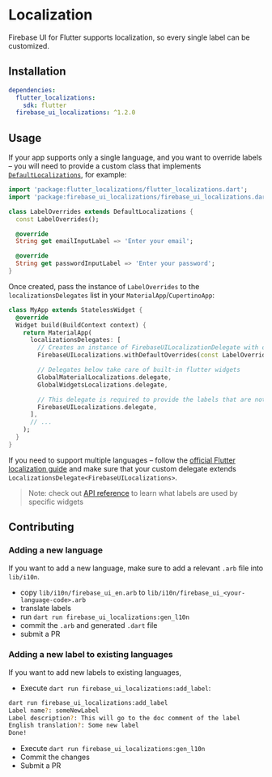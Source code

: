 # Localization

Firebase UI for Flutter supports localization, so every single label can be customized.

## Installation

```yaml
dependencies:
  flutter_localizations:
    sdk: flutter
  firebase_ui_localizations: ^1.2.0
```

## Usage

If your app supports only a single language, and you want to override labels – you will need to provide a custom class that implements [`DefaultLocalizations`](https://pub.dev/documentation/firebase_ui_localizations/latest/DefaultLocalizations-class.html),
for example:

```dart
import 'package:flutter_localizations/flutter_localizations.dart';
import 'package:firebase_ui_localizations/firebase_ui_localizations.dart';

class LabelOverrides extends DefaultLocalizations {
  const LabelOverrides();

  @override
  String get emailInputLabel => 'Enter your email';

  @override
  String get passwordInputLabel => 'Enter your password';
}
```

Once created, pass the instance of `LabelOverrides` to the `localizationsDelegates` list in your `MaterialApp`/`CupertinoApp`:

```dart
class MyApp extends StatelessWidget {
  @override
  Widget build(BuildContext context) {
    return MaterialApp(
      localizationsDelegates: [
        // Creates an instance of FirebaseUILocalizationDelegate with overridden labels
        FirebaseUILocalizations.withDefaultOverrides(const LabelOverrides()),

        // Delegates below take care of built-in flutter widgets
        GlobalMaterialLocalizations.delegate,
        GlobalWidgetsLocalizations.delegate,

        // This delegate is required to provide the labels that are not overridden by LabelOverrides
        FirebaseUILocalizations.delegate,
      ],
      // ...
    );
  }
}
```

If you need to support multiple languages – follow the [official Flutter localization guide](https://docs.flutter.dev/development/accessibility-and-localization/internationalization#an-alternative-class-for-the-apps-localized-resources)
and make sure that your custom delegate extends `LocalizationsDelegate<FirebaseUILocalizations>`.

> Note: check out [API reference](https://pub.dev/documentation/firebase_ui_localizations/latest/FlutterFireUILocalizationLabels-class.html) to learn what labels are used by specific widgets

## Contributing

### Adding a new language

If you want to add a new language, make sure to add a relevant `.arb` file into `lib/i10n`.

- copy `lib/i10n/firebase_ui_en.arb` to `lib/i10n/firebase_ui_<your-language-code>.arb`
- translate labels
- run `dart run firebase_ui_localizations:gen_l10n`
- commit the `.arb` and generated `.dart` file
- submit a PR

### Adding a new label to existing languages

If you want to add new labels to existing languages,

- Execute `dart run firebase_ui_localizations:add_label`:

```bash
dart run firebase_ui_localizations:add_label
Label name?: someNewLabel
Label description?: This will go to the doc comment of the label
English translation?: Some new label
Done!
```

- Execute `dart run firebase_ui_localizations:gen_l10n`
- Commit the changes
- Submit a PR
